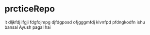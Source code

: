 # prcticeRepo
it
dljkfdj
ifgji
fdgfojmpg
djfdgposd
ofjgggmfdj
klvnfpd
pfdngkodfn
ishu bansal
Ayush pagal hai
